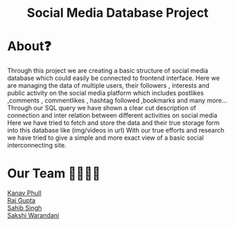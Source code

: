 <h1 align="center">Social Media Database Project</h1>

# About❓
Through this project  we are creating a basic structure of social media database which could easily be connected to frontend interface.
Here we are managing the data of multiple users, their followers  , interests and public activity on the social media platform which includes postlikes ,comments , commentlikes , hashtag followed ,bookmarks and many more...
Through our SQL query we have shown a clear cut description of connection and inter relation between different activities on social media 
Here we have  tried to fetch and store the  data and their true storage form into this database like (img/videos in url)
With our true efforts and research  we have tried to give a simple and more exact view of a basic social interconnecting site.

# Our Team 👩‍💻👨‍💻
[Kanav Phull]()<br>
[Raj Gupta](https://github.com/RAJGUPTA28)<br>
[Sahib Singh]()<br>
[Sakshi Warandani]()
